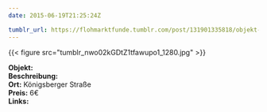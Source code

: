 ```yaml
---
date: 2015-06-19T21:25:24Z

tumblr_url: https://flohmarktfunde.tumblr.com/post/131901335818/objekt-lorem-ipsum-beschreibung-lorem-ipsum-ort
---
```

 {{< figure src="tumblr_nwo02kGDtZ1tfawupo1_1280.jpg" >}}  

**Objekt:**   
**Beschreibung:**   
**Ort:** Königsberger Straße  
**Preis:** 6€  
**Links:** 
